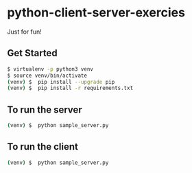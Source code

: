 # python-client-server-exercies
Just for fun!

## Get Started

```sh
$ virtualenv -p python3 venv
$ source venv/bin/activate
(venv) $  pip install --upgrade pip
(venv) $  pip install -r requirements.txt
```

## To run the server
```sh
(venv) $  python sample_server.py
```

## To run the client
```sh
(venv) $  python sample_server.py
```